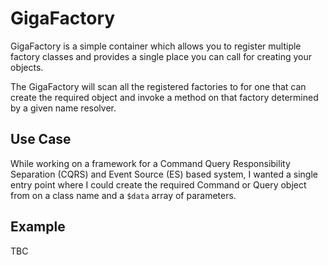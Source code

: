 # GigaFactory

GigaFactory is a simple container which allows you to register multiple factory 
classes and provides a single place you can call for creating your objects.

The GigaFactory will scan all the registered factories to for one that can create
the required object and invoke a method on that factory determined by a given name
resolver.

## Use Case

While working on a framework for a Command Query Responsibility Separation (CQRS) and
Event Source (ES) based system, I wanted a single entry point where I could create
the required Command or Query object from on a class name and a `$data` array of 
parameters.

## Example

TBC

